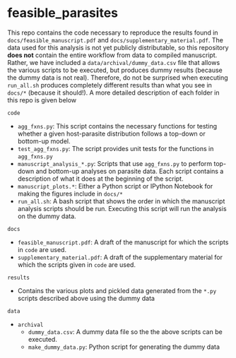 # feasible_parasites

This repo contains the code necessary to reproduce the results found in `docs/feasible_manuscript.pdf` and `docs/supplementary_material.pdf`.  The data used for this analysis is not yet publicly distributable, so this repository **does not** contain the entire workflow from data to compiled manuscript. Rather, we have included a `data/archival/dummy_data.csv` file that allows the various scripts to be executed, but produces dummy results (because the dummy data is not real).  Therefore, do not be surprised when executing `run_all.sh` produces completely different results than what you see in `docs/*` (because it should!). A more detailed description of each folder in this repo is given below

`code`

- `agg_fxns.py`: This script contains the necessary functions for testing whether a given host-parasite distribution follows a top-down or bottom-up model.
- `test_agg_fxns.py`: The script provides unit tests for the functions in `agg_fxns.py`
- `manuscript_analysis_*.py`: Scripts that use `agg_fxns.py` to perform top-down and bottom-up analyses on parasite data. Each script contains a description of what it does at the beginning of the script.
- `manuscript_plots.*`: Either a Python script or IPython Notebook for making the figures include in `docs/*`
- `run_all.sh`: A bash script that shows the order in which the manuscript analysis scripts should be run. Executing this script will run the analysis on the dummy data. 

`docs`

- `feasible_manuscript.pdf`: A draft of the manuscript for which the scripts in `code` are used.
- `supplementary_material.pdf`: A draft of the supplementary material for which the scripts given in `code` are used.

`results`

  - Contains the various plots and pickled data generated from the `*.py` scripts described above using the dummy data

`data`

- `archival`
  - `dummy_data.csv`: A dummy data file so the the above scripts can be executed.
  - `make_dummy_data.py`: Python script for generating the dummy data
